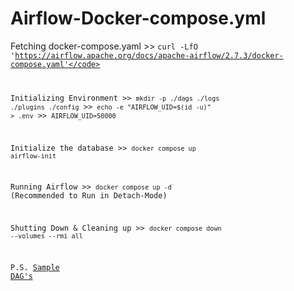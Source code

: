 # Airflow-Docker-compose.yml

Fetching docker-compose.yaml >>  <code>curl -LfO 'https://airflow.apache.org/docs/apache-airflow/2.7.3/docker-compose.yaml'</code>

Initializing Environment >> <code>mkdir -p ./dags ./logs ./plugins ./config</code> >> <code>echo -e "AIRFLOW_UID=$(id -u)" > .env</code> >> <code>AIRFLOW_UID=50000</code>

Initialize the database >> <code>docker compose up airflow-init</code>

Running Airflow >> <code>docker compose up -d</code> (Recommended to Run in Detach-Mode)

Shutting Down & Cleaning up >> <code>docker compose down --volumes --rmi all</code>

P.S. [Sample DAG's](https://github.com/Manpreet-Singh-MS/Airflow-DAGs)







